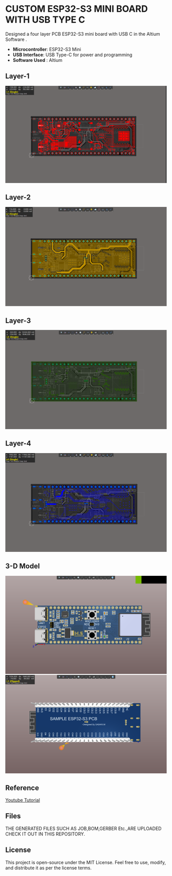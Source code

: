 
# CUSTOM ESP32-S3 MINI BOARD WITH USB TYPE C

Designed a four layer PCB ESP32-S3 mini board with USB C in the Altium Software . 
- **Microcontroller**: ESP32-S3 Mini
- **USB Interface**: USB Type-C for power and programming
- **Software Used** : Altium


## Layer-1
![example](LAYER-1.png)

## Layer-2
![example](LAYER-2.png)

## Layer-3
![example](LAYER-3.png)

## Layer-4
![example](LAYER-4.png)

## 3-D Model
![example](3-D.png)
![example](https://github.com/Sabari-M-BE-ECE/CUSTOM_ESP32_S3_MINI/blob/main/3-D%20FILPPED.png)

## Reference
[Youtube Tutorial](https://youtu.be/KWIzhbQaZZk?feature=shared)

## Files
THE GENERATED FILES SUCH AS JOB,BOM,GERBER Etc.,ARE UPLOADED CHECK IT OUT IN THIS REPOSITORY.

## License
This project is open-source under the MIT License. Feel free to use, modify, and distribute it as per the license terms.

